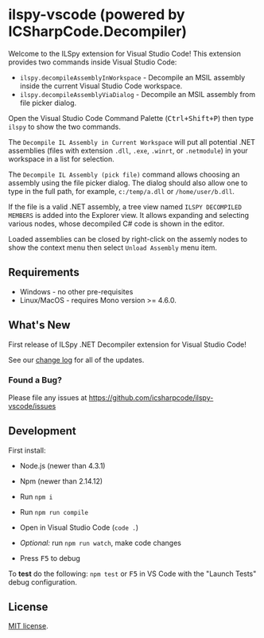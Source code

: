 # ilspy-vscode (powered by ICSharpCode.Decompiler)

Welcome to the ILSpy extension for Visual Studio Code! This extension provides two commands inside Visual Studio Code:

* `ilspy.decompileAssemblyInWorkspace` - Decompile an MSIL assembly inside the current Visual Studio Code workspace.
* `ilspy.decompileAssemblyViaDialog` - Decompile an MSIL assembly from file picker dialog.

Open the Visual Studio Code Command Palette (<kbd>Ctrl+Shift+P</kbd>) then type `ilspy` to show the two commands.

The `Decompile IL Assembly in Current Workspace` will put all potential .NET assemblies
(files with extension `.dll`, `.exe`, `.winrt`, or `.netmodule`) in your
workspace in a list for selection.

The `Decompile IL Assembly (pick file)` command allows choosing an assembly using the file picker dialog. The dialog
should also allow one to type in the full path, for example, `c:/temp/a.dll` or `/home/user/b.dll`.

If the file is a valid .NET assembly, a tree view named `ILSPY DECOMPILED MEMBERS` is added into the Explorer view.
It allows expanding and selecting various nodes, whose decompiled C# code is shown in the editor.

Loaded assemblies can be closed by right-click on the assemly nodes to show the context menu then select `Unload Assembly` menu item.

## Requirements

* Windows - no other pre-requisites
* Linux/MacOS - requires Mono version >= 4.6.0.

## What's New

First release of ILSpy .NET Decompiler extension for Visual Studio Code!

See our [change log](https://github.com/icsharpcode/ilspy-vscode/blob/master/vscode-extension/CHANGELOG.md) for all of the updates.

### Found a Bug?
Please file any issues at https://github.com/icsharpcode/ilspy-vscode/issues

## Development

First install:
* Node.js (newer than 4.3.1)
* Npm (newer than 2.14.12)

* Run `npm i`
* Run `npm run compile`
* Open in Visual Studio Code (`code .`)
* *Optional:* run `npm run watch`, make code changes
* Press <kbd>F5</kbd> to debug

To **test** do the following: `npm test` or <kbd>F5</kbd> in VS Code with the "Launch Tests" debug configuration.

## License

[MIT license](https://github.com/icsharpcode/ilspy-vscode/blob/master/vscode-extension/LICENSE.TXT).
